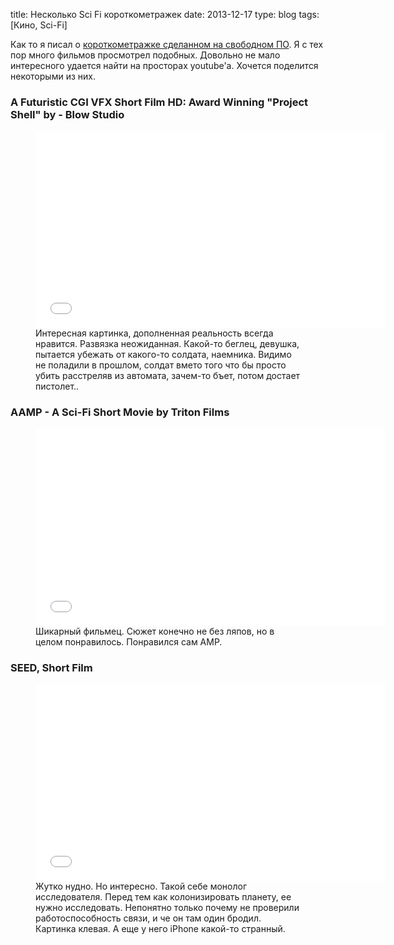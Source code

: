 title: Несколько Sci Fi короткометражек
date: 2013-12-17
type: blog
tags: [Кино, Sci-Fi]

Как то я писал о [короткометражке сделанном на свободном ПО](/blog/free-soft-make-movie/). Я с тех пор много фильмов просмотрел подобных. Довольно не мало интересного удается найти на просторах youtube'а. Хочется поделится некоторыми из них.


### A Futuristic CGI VFX Short Film HD: Award Winning "Project Shell" by - Blow Studio

<figure>
    <div class="if"><iframe width="560" height="315" src="//www.youtube.com/embed/rWHQm1KvLhw" frameborder="0" allowfullscreen></iframe></div>
    <figcaption>Интересная картинка, дополненная реальность всегда нравится. Развязка неожиданная. Какой-то беглец, девушка, пытается убежать от какого-то солдата, наемника. Видимо не поладили в прошлом, солдат вмето того что бы просто убить расстреляв из автомата, зачем-то бъет, потом достает пистолет..</figcaption>
</figure>

### AAMP - A Sci-Fi Short Movie by Triton Films

<figure>
    <div class="if"><iframe width="560" height="315" src="//www.youtube.com/embed/QKfLOBfRbaU" frameborder="0" allowfullscreen></iframe></div>
    <figcaption>Шикарный фильмец. Сюжет конечно не без ляпов, но  в целом понравилось. Понравился сам AMP.</figcaption>
</figure>

### SEED, Short Film

<figure>
    <div class="if"><iframe width="560" height="315" src="//www.youtube.com/embed/VbDZmbx474k" frameborder="0" allowfullscreen></iframe></div>
    <figcaption>Жутко нудно. Но интересно. Такой себе монолог исследователя. Перед тем как колонизировать планету, ее нужно исследовать. Непонятно только почему не проверили работоспособность связи, и че он там один бродил. Картинка клевая. А еще у него iPhone какой-то странный.</figcaption>
</figure>




